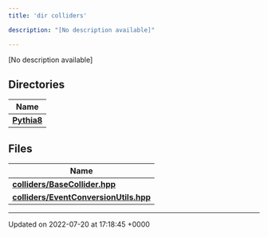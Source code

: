 ```yaml
---
title: 'dir colliders'

description: "[No description available]"

---
```







[No description available]

## Directories

| Name           |
| -------------- |
| **[Pythia8](/documentation/code/files/dir_1f7cbebc080ad51a0fd4bd5825e55e9f/#dir-pythia8)**  |

## Files

| Name           |
| -------------- |
| **[colliders/BaseCollider.hpp](/documentation/code/files/basecollider_8hpp/#file-basecollider.hpp)**  |
| **[colliders/EventConversionUtils.hpp](/documentation/code/files/eventconversionutils_8hpp/#file-eventconversionutils.hpp)**  |






-------------------------------

Updated on 2022-07-20 at 17:18:45 +0000
